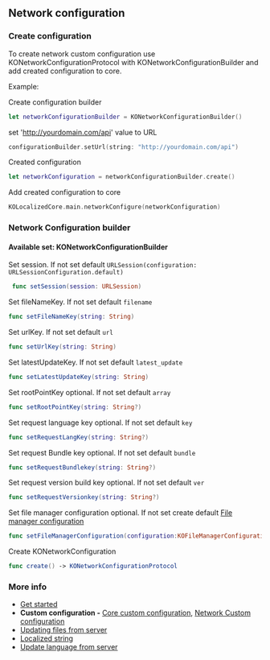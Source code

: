 ## Network configuration

### Create configuration

To create  network custom configuration use KONetworkConfigurationProtocol with  KONetworkConfigurationBuilder
and add created configuration to core.

Example:

Create configuration builder
```swift
let networkConfigurationBuilder = KONetworkConfigurationBuilder()
```
set 'http://yourdomain.com/api' value to URL
```swift
configurationBuilder.setUrl(string: "http://yourdomain.com/api")
```
Created configuration
```swift
let networkConfiguration = networkConfigurationBuilder.create()
```
Add created configuration to core
```swift
KOLocalizedCore.main.networkConfigure(networkConfiguration)
```
### Network Configuration builder
#### Available set: KONetworkConfigurationBuilder

Set session. If not set default  ```URLSession(configuration: URLSessionConfiguration.default)```
```swift
 func setSession(session: URLSession)
```
Set fileNameKey. If not set default  ```filename```
```swift
func setFileNameKey(string: String)
```
Set urlKey. If not set default  ```url```
```swift
func setUrlKey(string: String)
```
Set latestUpdateKey. If not set default  ```latest_update```
```swift
func setLatestUpdateKey(string: String)
```
Set rootPointKey optional. If not set default  ```array```
```swift
func setRootPointKey(string: String?)
```
Set request language key optional. If not set default  ```key```
```swift
func setRequestLangKey(string: String?)
```
Set request Bundle key optional. If not set default  ```bundle```
```swift
func setRequestBundlekey(string: String?)
```
Set request version build key optional. If not set default  ```ver```
```swift
func setRequestVersionkey(string: String?)
```
Set file manager configuration optional. If not set create default [File manager configuration](/Documentation/FileManagerConfiguration.md)
```swift
func setFileManagerConfiguration(configuration:KOFileManagerConfigurationProtocol)
```
Create KONetworkConfiguration
```swift
func create() -> KONetworkConfigurationProtocol
```

### More info 
- [Get started](/Documentation/GetStarted.md)
- **Custom configuration -** [Core custom configuration](/Documentation/CustomConfiguration.md),  [Network Custom configuration](/Documentation/NetworkCustomConfiguration.md)
- [Updating files from server](/Documentation/UpdatingFromServer.md)
- [Localized string](/Documentation/LocalizedString.md)
- [Update language from server](/Documentation/UpdateLanguageFromServer.md)
